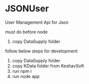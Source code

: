 # JSONUser
User Management Api for Json

must do before node

1.  copy DataSupply folder

follow below steps for development

1.  copy DataSupply folder
2.  copy KData folder from KeshavSoft
3.  run npm i
4.  run node app


